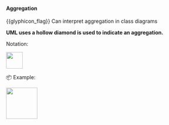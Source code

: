 <div id="title">

#### Aggregation

</div>

<span id="prereqs"></span>

<span id="outcomes">{{glyphicon_flag}} Can interpret aggregation in class diagrams</span>

<div id="body">

**UML uses a hollow diamond is used to indicate an aggregation.**

Notation:

<img src="{{baseUrl}}/uml/classDiagrams/aggregation/what/images/notation.png" height="45" />

<tip-box>

:package: Example:

<img src="{{baseUrl}}/uml/classDiagrams/aggregation/what/images/clubPerson.png" height="85" />
<p/>

</tip-box>

</div>

<div id="extras">
</div>